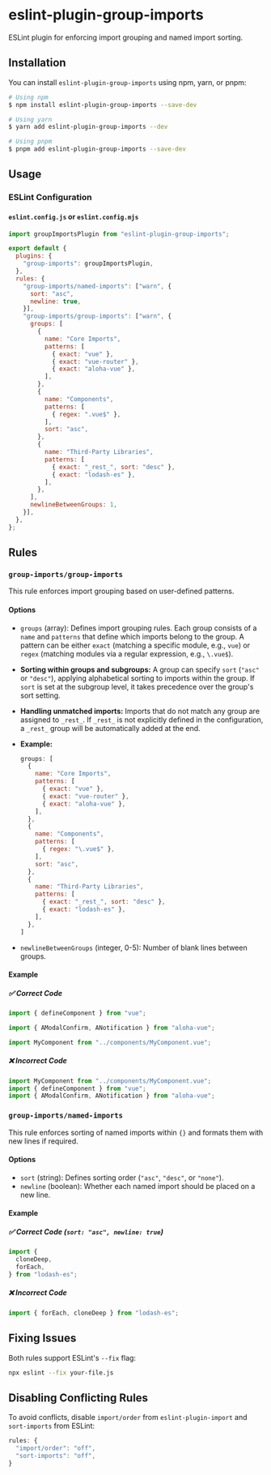 # eslint-plugin-group-imports

ESLint plugin for enforcing import grouping and named import sorting.

## Installation

You can install `eslint-plugin-group-imports` using npm, yarn, or pnpm:

```bash
# Using npm
$ npm install eslint-plugin-group-imports --save-dev

# Using yarn
$ yarn add eslint-plugin-group-imports --dev

# Using pnpm
$ pnpm add eslint-plugin-group-imports --save-dev
```

## Usage

### ESLint Configuration

#### `eslint.config.js` or `eslint.config.mjs`

```js
import groupImportsPlugin from "eslint-plugin-group-imports";

export default {
  plugins: {
    "group-imports": groupImportsPlugin,
  },
  rules: {
    "group-imports/named-imports": ["warn", {
      sort: "asc",
      newline: true,
    }],
    "group-imports/group-imports": ["warn", {
      groups: [
        {
          name: "Core Imports",
          patterns: [
            { exact: "vue" },
            { exact: "vue-router" },
            { exact: "aloha-vue" },
          ],
        },
        {
          name: "Components",
          patterns: [
            { regex: ".vue$" },
          ],
          sort: "asc",
        },
        {
          name: "Third-Party Libraries",
          patterns: [
            { exact: "_rest_", sort: "desc" },
            { exact: "lodash-es" },
          ],
        },
      ],
      newlineBetweenGroups: 1,
    }],
  },
};
```

## Rules

### `group-imports/group-imports`
This rule enforces import grouping based on user-defined patterns.

#### **Options**
- `groups` (array): Defines import grouping rules. Each group consists of a `name` and `patterns` that define which imports belong to the group. A pattern can be either `exact` (matching a specific module, e.g., `vue`) or `regex` (matching modules via a regular expression, e.g., `\.vue$`).

- **Sorting within groups and subgroups:** A group can specify `sort` (`"asc"` or `"desc"`), applying alphabetical sorting to imports within the group. If `sort` is set at the subgroup level, it takes precedence over the group's sort setting.
- **Handling unmatched imports:** Imports that do not match any group are assigned to `_rest_`. If `_rest_` is not explicitly defined in the configuration, a `_rest_` group will be automatically added at the end.
- **Example:**
  ```js
  groups: [
    {
      name: "Core Imports",
      patterns: [
        { exact: "vue" },
        { exact: "vue-router" },
        { exact: "aloha-vue" },
      ],
    },
    {
      name: "Components",
      patterns: [
        { regex: "\.vue$" },
      ],
      sort: "asc",
    },
    {
      name: "Third-Party Libraries",
      patterns: [
        { exact: "_rest_", sort: "desc" },
        { exact: "lodash-es" },
      ],
    },
  ]
  ```
- `newlineBetweenGroups` (integer, 0-5): Number of blank lines between groups.

#### **Example**
##### ✅ **Correct Code**
```js
import { defineComponent } from "vue";

import { AModalConfirm, ANotification } from "aloha-vue";

import MyComponent from "../components/MyComponent.vue";
```
##### ❌ **Incorrect Code**
```js
import MyComponent from "../components/MyComponent.vue";
import { defineComponent } from "vue";
import { AModalConfirm, ANotification } from "aloha-vue";
```

### `group-imports/named-imports`
This rule enforces sorting of named imports within `{}` and formats them with new lines if required.

#### **Options**
- `sort` (string): Defines sorting order (`"asc"`, `"desc"`, or `"none"`).
- `newline` (boolean): Whether each named import should be placed on a new line.

#### **Example**
##### ✅ **Correct Code** (`sort: "asc", newline: true`)
```js
import {
  cloneDeep,
  forEach,
} from "lodash-es";
```
##### ❌ **Incorrect Code**
```js
import { forEach, cloneDeep } from "lodash-es";
```

## Fixing Issues
Both rules support ESLint's `--fix` flag:
```bash
npx eslint --fix your-file.js
```

## Disabling Conflicting Rules
To avoid conflicts, disable `import/order` from `eslint-plugin-import` and `sort-imports` from ESLint:
```js
rules: {
  "import/order": "off",
  "sort-imports": "off",
}
```

